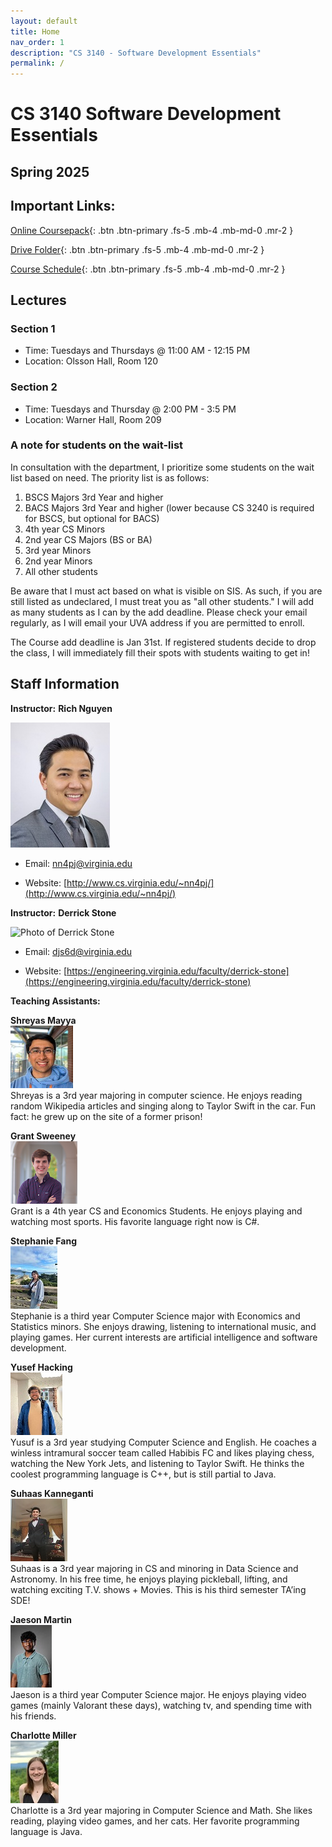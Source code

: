 ```yaml
---
layout: default
title: Home
nav_order: 1
description: "CS 3140 - Software Development Essentials"
permalink: /
---
```


# CS 3140 Software Development Essentials
## Spring 2025

## Important Links:

[Online Coursepack](http://sde-course.com){: .btn .btn-primary .fs-5 .mb-4 .mb-md-0 .mr-2 }

[Drive Folder](https://drive.google.com/drive/folders/15sPjuOqayPiDEXxRKWw2hZC-EZruJ_8w?usp=drive_link){: .btn .btn-primary .fs-5 .mb-4 .mb-md-0 .mr-2 }

[Course Schedule](https://docs.google.com/spreadsheets/d/1bWyeYSqR-UoaJewcyOxEwPUMWH6kkrfqNP49bbkvu1U/edit?usp=sharing){: .btn .btn-primary .fs-5 .mb-4 .mb-md-0 .mr-2 }

## Lectures
### Section 1
* Time: Tuesdays and Thursdays @ 11:00 AM - 12:15 PM 
* Location: Olsson Hall, Room 120
### Section 2
  * Time: Tuesdays and Thursday @ 2:00 PM - 3:5 PM
  * Location: Warner Hall, Room 209

### A note for students on the wait-list
In consultation with the department, I prioritize some students on the wait list based on need. The priority list is as follows:

1. BSCS Majors 3rd Year and higher
2. BACS Majors 3rd Year and higher (lower because CS 3240 is required for BSCS, but optional for BACS)
3. 4th year CS Minors
4. 2nd year CS Majors (BS or BA)
5. 3rd year Minors
6. 2nd year Minors
7. All other students

Be aware that I must act based on what is visible on SIS. As such, if you are still listed as undeclared, I must treat you as "all other students." I will add as many students as I can by the add deadline. Please check your email regularly, as I will email your UVA address if you are permitted to enroll.

The Course add deadline is Jan 31st. If registered students decide to drop the class, I will immediately fill their spots with students waiting to get in!

## Staff Information
__Instructor:__ **Rich Nguyen**

<img src="assets/images/richnguyen.jpeg" height="200" title="Photo" alt="A photo here">  

* Email: [nn4pj@virginia.edu](mailto:nn4pj@virginia.edu)

* Website: [http://www.cs.virginia.edu/~nn4pj/](http://www.cs.virginia.edu/~nn4pj/) 

__Instructor:__ **Derrick Stone**

<img src="https://engineering.virginia.edu/sites/default/files/styles/square_xxsml/public/2024-01/Stone%2CDerrick2.webp?itok=2FfCXg4y" title="Photo of Derrick Stone" alt="Photo of Derrick Stone">

* Email: [djs6d@virginia.edu](mailto:djs6d@virginia.edu)

* Website: [https://engineering.virginia.edu/faculty/derrick-stone](https://engineering.virginia.edu/faculty/derrick-stone)

__Teaching Assistants:__ 

**Shreyas Mayya**  
<img src="assets/images/ta_pics/mayya.jpg" height="100">  
Shreyas is a 3rd year majoring in computer science. He enjoys reading random Wikipedia articles and singing along to Taylor Swift in the car. Fun fact: he grew up on the site of a former prison!


**Grant Sweeney**  
<img src="assets/images/ta_pics/sweeney.jpg" height="100">  
Grant is a 4th year CS and Economics Students. He enjoys playing and watching most sports. His favorite language right now is C#.

**Stephanie Fang**  
<img src="assets/images/ta_pics/fang.jpg" height="100">  
Stephanie is a third year Computer Science major with Economics and Statistics minors. She enjoys drawing, listening to international music, and playing games. Her current interests are artificial intelligence and software development.

**Yusef Hacking**  
<img src="assets/images/ta_pics/hacking.jpg" height="100">  
Yusuf is a 3rd year studying Computer Science and English. He coaches a winless intramural soccer team called Habibis FC and likes playing chess, watching the New York Jets, and listening to Taylor Swift. He thinks the coolest programming language is C++, but is still partial to Java.

**Suhaas Kanneganti**  
<img src="assets/images/ta_pics/kanneganti.jpg" height="100">  
Suhaas is a 3rd year majoring in CS and minoring in Data Science and Astronomy. In his free time, he enjoys playing pickleball, lifting, and watching exciting T.V. shows + Movies. This is his third semester TA’ing SDE!


**Jaeson Martin**  
<img src="assets/images/ta_pics/martin.jpg" height="100">  
Jaeson is a third year Computer Science major. He enjoys playing video games (mainly Valorant these days), watching tv, and spending time with his friends.



**Charlotte Miller**  
<img src="assets/images/ta_pics/miller.jpg" height="100">  
Charlotte is a 3rd year majoring in Computer Science and Math. She likes reading, playing video games, and her cats. Her favorite programming language is Java.


